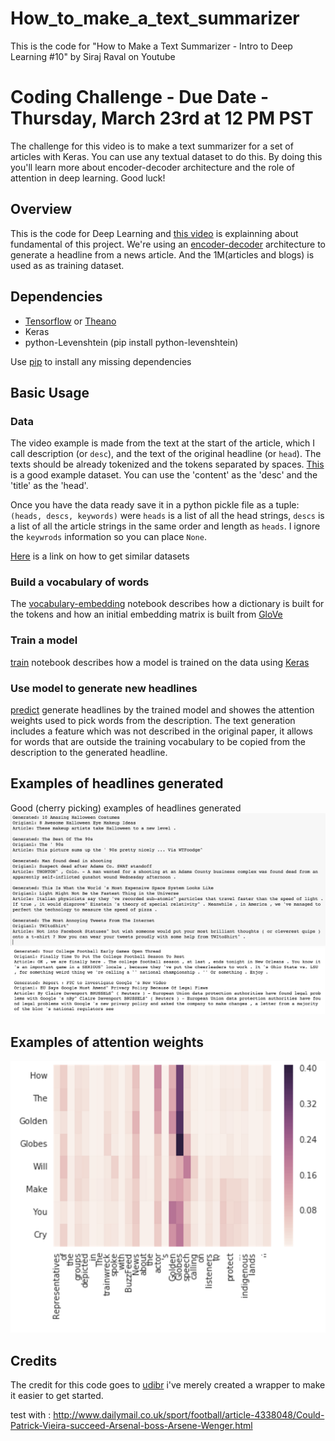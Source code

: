 # How_to_make_a_text_summarizer
This is the code for "How to Make a Text Summarizer - Intro to Deep Learning #10" by Siraj Raval on Youtube

# Coding Challenge - Due Date - Thursday, March 23rd at 12 PM PST

The challenge for this video is to make a text summarizer for a set of articles with Keras. You can use any textual dataset to do this. By doing this you'll learn more about encoder-decoder architecture and the role of attention in deep learning. Good luck!

## Overview

This is the code for Deep Learning and [this video](https://youtu.be/ogrJaOIuBx4) is explainning about fundamental of this project.
We're using an [encoder-decoder](https://www.tensorflow.org/tutorials/seq2seq) architecture to generate a headline from a news article.
And the 1M(articles and blogs) is used as as training dataset.

## Dependencies

* [Tensorflow](https://www.tensorflow.org/versions/r0.10/get_started/os_setup.html) or [Theano](http://deeplearning.net/software/theano/install.html)
* Keras 
* python-Levenshtein (pip install python-levenshtein)

Use [pip](https://pypi.python.org/pypi/pip) to install any missing dependencies 

## Basic Usage

### Data
The video example is made from the text at the start of the article, which I call description (or `desc`),
and the text of the original headline (or `head`). The texts should be already tokenized and the tokens separated by spaces.
[This](http://research.signalmedia.co/newsir16/signal-dataset.html) is a good example dataset. You can use the 'content' as the 'desc' and the 'title' as the 'head'. 

Once you have the data ready save it in a python pickle file as a tuple:
`(heads, descs, keywords)` were `heads` is a list of all the head strings,
`descs` is a list of all the article strings in the same order and length as `heads`.
I ignore the `keywrods` information so you can place `None`.

[Here](http://opendata.stackexchange.com/questions/4981/dataset-of-major-newspapers-content) is a link on how to get similar datasets

### Build a vocabulary of words
The [vocabulary-embedding](./vocabulary-embedding.ipynb)
notebook describes how a dictionary is built for the tokens and how
an initial embedding matrix is built from [GloVe](http://nlp.stanford.edu/projects/glove/)

### Train a model
[train](./train.ipynb) notebook describes how a model is trained on the data using [Keras](http://keras.io/)

### Use model to generate new headlines
[predict](./predict.ipynb) generate headlines by the trained model and
showes the attention weights used to pick words from the description.
The text generation includes a feature which was
not described in the original paper, it allows for words that are outside
the training vocabulary to be copied from the description to the generated headline.

## Examples of headlines generated
Good (cherry picking) examples of headlines generated
![cherry picking of generated headlines](./cherry_picking.png)
![cherry picking of generated headlines](./cherry_picking1.png)

## Examples of attention weights
![attention weights](./attention_weights.png)

## Credits
The credit for this code goes to [udibr](https://github.com/udibr) i've merely created a wrapper to make it easier to get started. 

test with : http://www.dailymail.co.uk/sport/football/article-4338048/Could-Patrick-Vieira-succeed-Arsenal-boss-Arsene-Wenger.html
